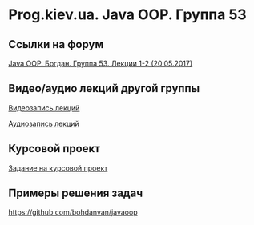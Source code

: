 Prog.kiev.ua. Java OOP. Группа 53
===

## Cсылки на форум

[Java OOP. Богдан. Группа 53. Лекции 1-2 (20.05.2017)](https://prog.kiev.ua/forum/index.php/topic,2922.0.html)

## Видео/аудио лекций другой группы

[Видеозапись лекций](https://mega.nz/#F!fI9ACBqB)

[Аудиозапись лекций](https://mega.nz/#F!iIUhgL5T)

## Курсовой проект

[Задание на курсовой проект](https://docs.google.com/document/d/1BD_RtdtKI4MZylI_UGOGdE8_d2CZTZnfVCWwirvSVbU/edit)

## Примеры решения задач

https://github.com/bohdanvan/javaoop
